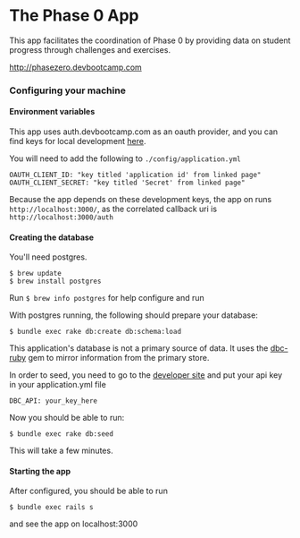 # The Phase 0 App

This app facilitates the coordination of Phase 0 by providing data on student progress through challenges and exercises.


http://phasezero.devbootcamp.com

### Configuring your machine

#### Environment variables

This app uses auth.devbootcamp.com as an oauth provider, and you can find keys for local development [here].

[here]:https://auth.devbootcamp.com/oauth/applications/31

You will need to add the following to `./config/application.yml`
```
OAUTH_CLIENT_ID: "key titled 'application id' from linked page"
OAUTH_CLIENT_SECRET: "key titled 'Secret' from linked page"
```
Because the app depends on these development keys, the app on runs `http://localhost:3000/`, as the correlated callback uri is `http://localhost:3000/auth`


#### Creating the database

You'll need postgres.
```
$ brew update
$ brew install postgres
```
Run `$ brew info postgres` for help configure and run

With postgres running, the following should prepare your database:
```
$ bundle exec rake db:create db:schema:load
```

This application's database is not a primary source of data. It uses the
[dbc-ruby](https://github.com/Devbootcamp/dbc-ruby)
gem to mirror information from the primary store.

In order to seed, you need to go to the [developer site](https://developer.devbootcamp.com/account) and put your api key
in your application.yml file
```
DBC_API: your_key_here
```
Now you should be able to run:
```
$ bundle exec rake db:seed
```
This will take a few minutes.


#### Starting the app

After configured, you should be able to run
```
$ bundle exec rails s
```
and see the app on localhost:3000

